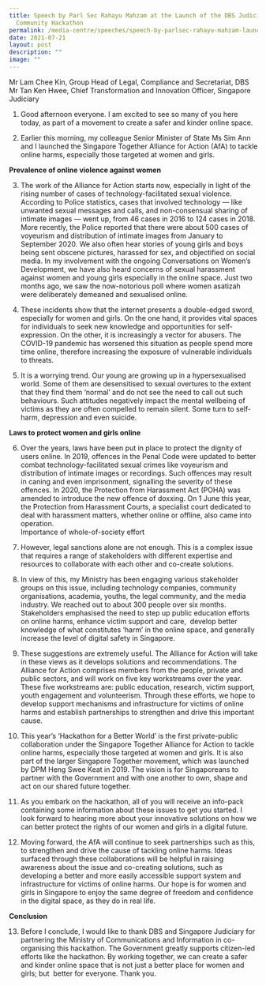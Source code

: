 ```yaml
---
title: Speech by Parl Sec Rahayu Mahzam at the Launch of the DBS Judiciary MCI
  Community Hackathon
permalink: /media-centre/speeches/speech-by-parlsec-rahayu-mahzam-launch-dbs-judiciary-mci-community-hackathon/
date: 2021-07-21
layout: post
description: ""
image: ""
---
```

Mr Lam Chee Kin, Group Head of Legal, Compliance and Secretariat, DBS    
Mr Tan Ken Hwee, Chief Transformation and Innovation Officer, Singapore Judiciary   
  
1. Good afternoon everyone. I am excited to see so many of you here today, as part of a movement to create a safer and kinder online space.   
  
2. Earlier this morning, my colleague Senior Minister of State Ms Sim Ann and I launched the Singapore Together Alliance for Action (AfA) to tackle online harms, especially those targeted at women and girls.   
  
**Prevalence of online violence against women**   
  
3. The work of the Alliance for Action starts now, especially in light of the rising number of cases of technology-facilitated sexual violence. According to Police statistics, cases that involved technology — like unwanted sexual messages and calls, and non-consensual sharing of intimate images — went up, from 46 cases in 2016 to 124 cases in 2018. More recently, the Police reported that there were about 500 cases of voyeurism and distribution of intimate images from January to September 2020. We also often hear stories of young girls and boys being sent obscene pictures, harassed for sex, and objectified on social media. In my involvement with the ongoing Conversations on Women’s Development, we have also heard concerns of sexual harassment against women and young girls especially in the online space. Just two months ago, we saw the now-notorious poll where women asatizah were deliberately demeaned and sexualised online.   
  
4. These incidents show that the internet presents a double-edged sword, especially for women and girls. On the one hand, it provides vital spaces for individuals to seek new knowledge and opportunities for self-expression. On the other, it is increasingly a vector for abusers. The COVID-19 pandemic has worsened this situation as people spend more time online, therefore increasing the exposure of vulnerable individuals to threats.   
  
5. It is a worrying trend. Our young are growing up in a hypersexualised world. Some of them are desensitised to sexual overtures to the extent that they find them ‘normal’ and do not see the need to call out such behaviours. Such attitudes negatively impact the mental wellbeing of victims as they are often compelled to remain silent. Some turn to self-harm, depression and even suicide.   
  
**Laws to protect women and girls online**   
  
6. Over the years, laws have been put in place to protect the dignity of users online. In 2019, offences in the Penal Code were updated to better combat technology-facilitated sexual crimes like voyeurism and distribution of intimate images or recordings. Such offences may result in caning and even imprisonment, signalling the severity of these offences. In 2020, the Protection from Harassment Act (POHA) was amended to introduce the new offence of doxxing. On 1 June this year, the Protection from Harassment Courts, a specialist court dedicated to deal with harassment matters, whether online or offline, also came into operation.   
Importance of whole-of-society effort  
  
7. However, legal sanctions alone are not enough. This is a complex issue that requires a range of stakeholders with different expertise and resources to collaborate with each other and co-create solutions.  
  
8. In view of this, my Ministry has been engaging various stakeholder groups on this issue, including technology companies, community organisations, academia, youths, the legal community, and the media industry. We reached out to about 300 people over six months. Stakeholders emphasised the need to step up public education efforts on online harms, enhance victim support and care,  develop better knowledge of what constitutes ‘harm’ in the online space, and generally increase the level of digital safety in Singapore.   
  
9. These suggestions are extremely useful. The Alliance for Action will take in these views as it develops solutions and recommendations. The Alliance for Action comprises members from the people, private and public sectors, and will work on five key workstreams over the year. These five workstreams are: public education, research, victim support, youth engagement and volunteerism. Through these efforts, we hope to develop support mechanisms and infrastructure for victims of online harms and establish partnerships to strengthen and drive this important  cause.   
  
10. This year’s ‘Hackathon for a Better World’ is the first private-public collaboration under the Singapore Together Alliance for Action to tackle online harms, especially those targeted at women and girls. It is also part of the larger Singapore Together movement, which was launched by DPM Heng Swee Keat in 2019. The vision is for Singaporeans to partner with the Government and with one another to own, shape and act on our shared future together.   
  
11. As you embark on the hackathon, all of you will receive an info-pack containing some information about these issues to get you started. I look forward to hearing more about your innovative solutions on how we can better protect the rights of our women and girls in a digital future.   
  
12. Moving forward, the AfA will continue to seek partnerships such as this, to strengthen and drive the cause of tackling online harms. Ideas surfaced through these collaborations will be helpful in raising awareness about the issue and co-creating solutions, such as developing a better and more easily accessible support system and infrastructure for victims of online harms. Our hope is for women and girls in Singapore to enjoy the same degree of freedom and confidence in the digital space, as they do in real life.  
  
**Conclusion**   
  
13. Before I conclude, I would like to thank DBS and Singapore Judiciary for partnering the Ministry of Communications and Information in co-organising this hackathon. The Government greatly supports citizen-led efforts like the hackathon. By working together, we can create a safer and kinder online space that is not just a better place for women and girls; but  better for everyone. Thank you.